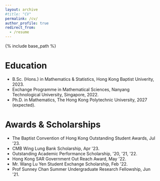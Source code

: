 ```yaml
---
layout: archive
#title: "CV"
permalink: /cv/
author_profile: true
redirect_from:
  - /resume
---
```


{% include base_path %}

Education
======
* B.Sc. (Hons.) in Mathematics & Statistics, Hong Kong Baptist Univerity, 2023.
* Exchange Programme in Mathematical Sciences, Nanyang Technological University, Singapore, 2022.
* Ph.D. in Mathematics, The Hong Kong Polytechnic University, 2027 (expected).

Awards & Scholarships
======
* The Baptist Convention of Hong Kong Outstanding Student Awards, Jul '23.
* CMB Wing Lung Bank Scholarship, Apr '23.
* Outstanding Academic Performance Scholarship, '20, '21, '22.
* Hong Kong SAR Government Out Reach Award, May '22.
* Mr. Wang Lu Yen Student Exchange Scholarship, Feb '22.
* Prof Sunney Chan Summer Undergraduate Research Fellowship, Jun '21.

